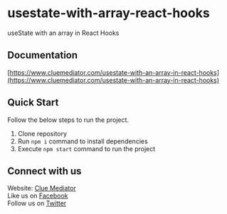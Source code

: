 # usestate-with-array-react-hooks
useState with an array in React Hooks

## Documentation

[https://www.cluemediator.com/usestate-with-an-array-in-react-hooks](https://www.cluemediator.com/usestate-with-an-array-in-react-hooks)

## Quick Start

Follow the below steps to run the project.

1. Clone repository
2. Run `npm i` command to install dependencies
3. Execute `npm start` command to run the project

## Connect with us

Website: [Clue Mediator](https://www.cluemediator.com)  
Like us on [Facebook](https://www.facebook.com/thecluemediator)  
Follow us on [Twitter](https://twitter.com/cluemediator)